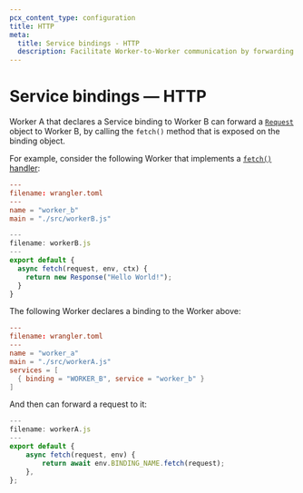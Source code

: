 ```yaml
---
pcx_content_type: configuration
title: HTTP
meta:
  title: Service bindings - HTTP
  description: Facilitate Worker-to-Worker communication by forwarding Request objects
---
```


# Service bindings — HTTP

Worker A that declares a Service binding to Worker B can forward a [`Request`](/workers/runtime-apis/request/) object to Worker B, by calling the `fetch()` method that is exposed on the binding object.

For example, consider the following Worker that implements a [`fetch()` handler](/workers/runtime-apis/handlers/fetch/):

```toml
---
filename: wrangler.toml
---
name = "worker_b"
main = "./src/workerB.js"
```

```js
---
filename: workerB.js
---
export default {
  async fetch(request, env, ctx) {
    return new Response("Hello World!");
  }
}
```

The following Worker declares a binding to the Worker above:

```toml
---
filename: wrangler.toml
---
name = "worker_a"
main = "./src/workerA.js"
services = [
  { binding = "WORKER_B", service = "worker_b" }
]
```

And then can forward a request to it:

```js
---
filename: workerA.js
---
export default {
	async fetch(request, env) {
		return await env.BINDING_NAME.fetch(request);
	},
};
```
